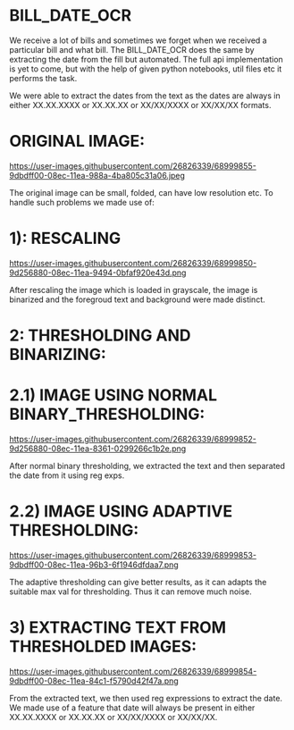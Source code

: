 # BILL_DATE_OCR
We receive a lot of bills and sometimes we forget when we received a particular bill and what bill. The BILL_DATE_OCR does the same by extracting the date from the fill but automated. The full api implementation is yet to come, but with the help of given python notebooks, util files etc it performs the task.

We were able to extract the dates from the text as the dates are always in either XX.XX.XXXX or XX.XX.XX or XX/XX/XXXX or XX/XX/XX formats.

# ORIGINAL IMAGE:
https://user-images.githubusercontent.com/26826339/68999855-9dbdff00-08ec-11ea-988a-4ba805c31a06.jpeg

The original image can be small, folded, can have low resolution etc. To handle such problems we made use of:

# 1): RESCALING
https://user-images.githubusercontent.com/26826339/68999850-9d256880-08ec-11ea-9494-0bfaf920e43d.png

After rescaling the image which is loaded in grayscale, the image is binarized and the foregroud text and background were made distinct.

# 2: THRESHOLDING AND BINARIZING:

# 2.1) IMAGE USING NORMAL BINARY_THRESHOLDING:
https://user-images.githubusercontent.com/26826339/68999852-9d256880-08ec-11ea-8361-0299266c1b2e.png

After normal binary thresholding, we extracted the text and then separated the date from it using reg exps.

# 2.2) IMAGE USING ADAPTIVE THRESHOLDING:
https://user-images.githubusercontent.com/26826339/68999853-9dbdff00-08ec-11ea-96b3-6f1946dfdaa7.png

The adaptive thresholding can give better results, as it can adapts the suitable max val for thresholding. Thus it can remove much noise. 

# 3) EXTRACTING TEXT FROM THRESHOLDED IMAGES:
https://user-images.githubusercontent.com/26826339/68999854-9dbdff00-08ec-11ea-84c1-f5790d42f47a.png


From the extracted text, we then used reg expressions to extract the date. We made use of a feature that date will always be present in either XX.XX.XXXX or XX.XX.XX or XX/XX/XXXX or XX/XX/XX.

